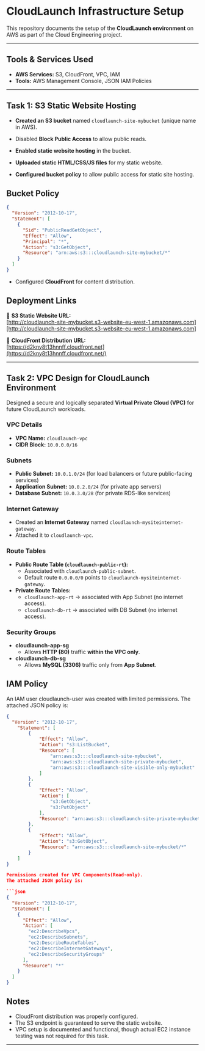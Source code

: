 # CloudLaunch Infrastructure Setup

This repository documents the setup of the **CloudLaunch environment** on
AWS as part of the Cloud Engineering project.

---
## Tools & Services Used

- **AWS Services:** S3, CloudFront, VPC, IAM
- **Tools:** AWS Management Console, JSON IAM Policies

---

## Task 1: S3 Static Website Hosting

- **Created an S3 bucket** named `cloudlaunch-site-mybucket` (unique name in
  AWS).
- Disabled **Block Public Access** to allow public reads.

- **Enabled static website hosting** in the bucket.
- **Uploaded static HTML/CSS/JS files** for my static website.
- **Configured bucket policy** to allow public access for static site
  hosting.

## Bucket Policy

```json
{
  "Version": "2012-10-17",
  "Statement": [
    {
      "Sid": "PublicReadGetObject",
      "Effect": "Allow",
      "Principal": "*",
      "Action": "s3:GetObject",
      "Resource": "arn:aws:s3:::cloudlaunch-site-mybucket/*"
    }
  ]
}
```

- Configured **CloudFront** for content distribution.

## Deployment Links

🔗 **S3 Static Website URL:**  
[http://cloudlaunch-site-mybucket.s3-website-eu-west-1.amazonaws.com][http://cloudlaunch-site-mybucket.s3-website-eu-west-1.amazonaws.com]

🔗 **CloudFront Distribution URL:**  
[https://d2kny8t13hnnff.cloudfront.net](https://d2kny8t13hnnff.cloudfront.net/)

---

## Task 2: VPC Design for CloudLaunch Environment

Designed a secure and logically separated **Virtual Private Cloud (VPC)**
for future CloudLaunch workloads.

### VPC Details

- **VPC Name:** `cloudlaunch-vpc`
- **CIDR Block:** `10.0.0.0/16`

### Subnets

- **Public Subnet:** `10.0.1.0/24` (for load balancers or future
  public-facing services)
- **Application Subnet:** `10.0.2.0/24` (for private app servers)
- **Database Subnet:** `10.0.3.0/28` (for private RDS-like services)

### Internet Gateway

- Created an **Internet Gateway** named `cloudlaunch-mysiteinternet-gateway`.
- Attached it to `cloudlaunch-vpc`.

### Route Tables

- **Public Route Table (`cloudlaunch-public-rt`):**
  - Associated with `cloudlaunch-public-subnet`.
  - Default route `0.0.0.0/0` points to `cloudlaunch-mysiteinternet-gateway`.
- **Private Route Tables:**
  - `cloudlaunch-app-rt` → associated with App Subnet (no internet
    access).
  - `cloudlaunch-db-rt` → associated with DB Subnet (no internet access).

### Security Groups

- **cloudlaunch-app-sg**
  - Allows **HTTP (80)** traffic **within the VPC only**.
- **cloudlaunch-db-sg**
  - Allows **MySQL (3306)** traffic only from **App Subnet**.

## IAM Policy

An IAM user cloudlaunch-user was created with limited permissions. The attached JSON policy is:

```json
{
  "Version": "2012-10-17",
    "Statement": [
        {
            "Effect": "Allow",
            "Action": "s3:ListBucket",
            "Resource": [
                "arn:aws:s3:::cloudlaunch-site-mybucket",
                "arn:aws:s3:::cloudlaunch-site-private-mybucket",
                "arn:aws:s3:::cloudlaunch-site-visible-only-mybucket"
            ]
        },
        {
            "Effect": "Allow",
            "Action": [
                "s3:GetObject",
                "s3:PutObject"
            ],
            "Resource": "arn:aws:s3:::cloudlaunch-site-private-mybucket/*"
        },
        {
            "Effect": "Allow",
            "Action": "s3:GetObject",
            "Resource": "arn:aws:s3:::cloudlaunch-site-mybucket/*"
        }
    ]
}

Permissions created for VPC Components(Read-only).
The attached JSON policy is:

```json
{
  "Version": "2012-10-17",
  "Statement": [
    {
      "Effect": "Allow",
      "Action": [
        "ec2:DescribeVpcs",
        "ec2:DescribeSubnets",
        "ec2:DescribeRouteTables",
        "ec2:DescribeInternetGateways",
        "ec2:DescribeSecurityGroups"
      ],
      "Resource": "*"
    }
  ]
}
```

## Notes

- CloudFront distribution was properly configured.
- The S3 endpoint is guaranteed to serve the static website.
- VPC setup is documented and functional, though actual EC2 instance testing was not required for this task.

---

